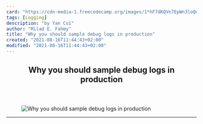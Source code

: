 ```yaml
---
card: "https://cdn-media-1.freecodecamp.org/images/1*hF7dKQVn7EpWn3loQqECYQ.jpeg"
tags: [Logging]
description: "by Yan Cui"
author: "Milad E. Fahmy"
title: "Why you should sample debug logs in production"
created: "2021-08-16T11:44:43+02:00"
modified: "2021-08-16T11:44:43+02:00"
---
```

<div class="site-wrapper">
<main id="site-main" class="site-main outer">
<div class="inner">
<article class="post-full post tag-logging tag-tech tag-technology tag-programming tag-serverless ">
<header class="post-full-header">
<h1 class="post-full-title">Why you should sample debug logs in production</h1>
</header>
<figure class="post-full-image">
<picture>
<source media="(max-width: 700px)" sizes="1px" srcset="data:image/gif;base64,R0lGODlhAQABAIAAAAAAAP///yH5BAEAAAAALAAAAAABAAEAAAIBRAA7 1w">
<source media="(min-width: 701px)" sizes="(max-width: 800px) 400px,
(max-width: 1170px) 700px,
1400px" srcset="https://cdn-media-1.freecodecamp.org/images/1*hF7dKQVn7EpWn3loQqECYQ.jpeg 300w,
https://cdn-media-1.freecodecamp.org/images/1*hF7dKQVn7EpWn3loQqECYQ.jpeg 600w,
https://cdn-media-1.freecodecamp.org/images/1*hF7dKQVn7EpWn3loQqECYQ.jpeg 1000w,
https://cdn-media-1.freecodecamp.org/images/1*hF7dKQVn7EpWn3loQqECYQ.jpeg 2000w">
<img onerror="this.style.display='none'" src="https://cdn-media-1.freecodecamp.org/images/1*hF7dKQVn7EpWn3loQqECYQ.jpeg" alt="Why you should sample debug logs in production">
</picture>
</figure>
<section class="post-full-content">
<div class="post-content medium-migrated-article">
</div>
<hr>
</section>
</article>
</div>
</main>
</div>
<!-- Google Tag Manager (noscript) -->
<!-- End Google Tag Manager (noscript) -->
